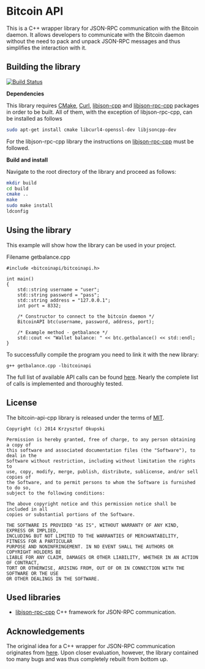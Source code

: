 Bitcoin API
===========

This is a C++ wrapper library for JSON-RPC communication with the Bitcoin daemon. It allows developers to communicate with the Bitcoin daemon without the need to pack and unpack JSON-RPC messages and thus simplifies the interaction with it.

Building the library
--------------------

[![Build Status](https://travis-ci.org/minium/bitcoin-api-cpp.svg?branch=master)](https://travis-ci.org/minium/bitcoin-api-cpp)

**Dependencies**

This library requires [CMake](http://www.cmake.org/cmake/resources/software.html), [Curl](http://curl.haxx.se/libcurl/), [libjson-cpp](https://github.com/open-source-parsers/jsoncpp) and [libjson-rpc-cpp](https://github.com/cinemast/libjson-rpc-cpp) packages in order to be built. All of them, with the exception of libjson-rpc-cpp, can be installed as follows

```sh
sudo apt-get install cmake libcurl4-openssl-dev libjsoncpp-dev
```

For the libjson-rpc-cpp library the instructions on [libjson-rpc-cpp](https://github.com/cinemast/libjson-rpc-cpp) must be followed.

**Build and install**

Navigate to the root directory of the library and proceed as follows:

```sh
mkdir build
cd build
cmake ..
make
sudo make install
ldconfig
```

Using the library
-----------------
This example will show how the library can be used in your project. 

Filename getbalance.cpp

```
#include <bitcoinapi/bitcoinapi.h>

int main()
{
    std::string username = "user";
    std::string password = "pass";
    std::string address = "127.0.0.1";
    int port = 8332;

    /* Constructor to connect to the bitcoin daemon */
    BitcoinAPI btc(username, password, address, port);

    /* Example method - getbalance */
    std::cout << "Wallet balance: " << btc.getbalance() << std::endl;
}
```

To successfully compile the program you need to link it with the new library:
```
g++ getbalance.cpp -lbitcoinapi
```

The full list of available API calls can be found [here](https://en.bitcoin.it/wiki/Original_Bitcoin_client/API_calls_list). Nearly the complete list of calls is implemented and thoroughly tested.

License
-------

The bitcoin-api-cpp library is released under the terms of [MIT](http://en.wikipedia.org/wiki/MIT_License).

```
Copyright (c) 2014 Krzysztof Okupski

Permission is hereby granted, free of charge, to any person obtaining a copy of 
this software and associated documentation files (the "Software"), to deal in the 
Software without restriction, including without limitation the rights to 
use, copy, modify, merge, publish, distribute, sublicense, and/or sell copies of 
the Software, and to permit persons to whom the Software is furnished to do so, 
subject to the following conditions:

The above copyright notice and this permission notice shall be included in all 
copies or substantial portions of the Software.

THE SOFTWARE IS PROVIDED "AS IS", WITHOUT WARRANTY OF ANY KIND, EXPRESS OR IMPLIED, 
INCLUDING BUT NOT LIMITED TO THE WARRANTIES OF MERCHANTABILITY, FITNESS FOR A PARTICULAR 
PURPOSE AND NONINFRINGEMENT. IN NO EVENT SHALL THE AUTHORS OR COPYRIGHT HOLDERS BE 
LIABLE FOR ANY CLAIM, DAMAGES OR OTHER LIABILITY, WHETHER IN AN ACTION OF CONTRACT, 
TORT OR OTHERWISE, ARISING FROM, OUT OF OR IN CONNECTION WITH THE SOFTWARE OR THE USE 
OR OTHER DEALINGS IN THE SOFTWARE.
```

Used libraries
--------------
- [libjson-rpc-cpp](https://github.com/cinemast/libjson-rpc-cpp) C++ framework for JSON-RPC communication.

Acknowledgements
----------------
The original idea for a C++ wrapper for JSON-RPC communication originates from [here](https://github.com/mmgrant73/bitcoinapi). Upon closer evaluation, however, the library contained too many bugs and was thus completely rebuilt from bottom up.
